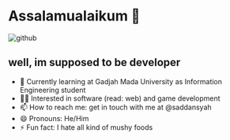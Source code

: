 # Assalamualaikum 👋
![github](https://user-images.githubusercontent.com/73093118/121893750-8b19df00-cd48-11eb-8d66-4bae6d09bf5b.gif)
## well, im supposed to be developer
- 🌱 Currently learning at Gadjah Mada University as Information Engineering student
- 👩‍💻 Interested in software (read: web) and game development
- 📫 How to reach me: get in touch with me at @saddansyah
- 😄 Pronouns: He/Him
- ⚡ Fun fact: I hate all kind of mushy foods

